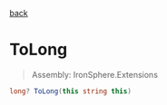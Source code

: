 ﻿

[back](/IronSphere.Extensions/types/StringCastingExtension)

# ToLong

> Assembly: IronSphere.Extensions

```csharp
long? ToLong(this string this)
```



 